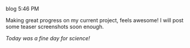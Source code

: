 blog
5:46 PM

Making great progress on my current project, feels awesome! I will post some teaser screenshots soon enough.  
  
*Today was a fine day for science!*